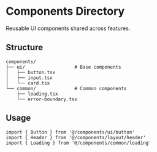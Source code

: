 # Components Directory

Reusable UI components shared across features.

## Structure

```
components/
├── ui/                  # Base components
│   ├── button.tsx
│   ├── input.tsx
│   └── card.tsx
└── common/              # Common components
    ├── loading.tsx
    └── error-boundary.tsx
```

## Usage

```tsx
import { Button } from '@/components/ui/button'
import { Header } from '@/components/layout/header'
import { Loading } from '@/components/common/loading'
```
